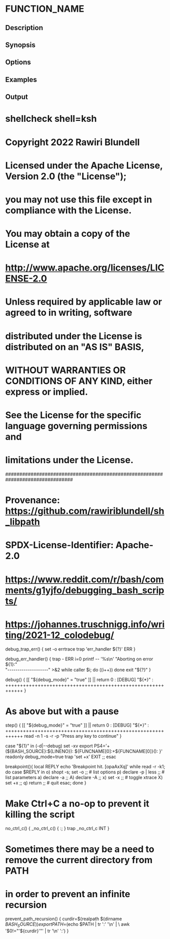 # FUNCTION_NAME

## Description

## Synopsis

## Options

## Examples

## Output
# shellcheck shell=ksh

# Copyright 2022 Rawiri Blundell
#
# Licensed under the Apache License, Version 2.0 (the "License");
# you may not use this file except in compliance with the License.
# You may obtain a copy of the License at
#
#     http://www.apache.org/licenses/LICENSE-2.0
#
# Unless required by applicable law or agreed to in writing, software
# distributed under the License is distributed on an "AS IS" BASIS,
# WITHOUT WARRANTIES OR CONDITIONS OF ANY KIND, either express or implied.
# See the License for the specific language governing permissions and
# limitations under the License.
################################################################################
# Provenance: https://github.com/rawiriblundell/sh_libpath
# SPDX-License-Identifier: Apache-2.0

# https://www.reddit.com/r/bash/comments/g1yjfo/debugging_bash_scripts/
# https://johannes.truschnigg.info/writing/2021-12_colodebug/

debug_trap_err() {
  set -o errtrace
  trap 'err_handler ${?}' ERR
}

debug_err_handler() {
  trap - ERR
  i=0
  printf -- '%s\n' "Aborting on error ${1}:" \
    "--------------------" >&2
  while caller $i; do
    ((i++))
  done
  exit "${?}"
}

debug() {
  [[ "${debug_mode}" = "true" ]] || return 0
  : [DEBUG] "${*}"
  : ++++++++++++++++++++++++++++++++++++++++++++++++++++++++++++
}

# As above but with a pause 
step() {
  [[ "${debug_mode}" = "true" ]] || return 0
  : [DEBUG] "${*}"
  : ++++++++++++++++++++++++++++++++++++++++++++++++++++++++++++
  read -n 1 -s -r -p "Press any key to continue"
}

case "${1}" in
  (-d|--debug)
    set -xv
    export PS4='+(${BASH_SOURCE}:${LINENO}): ${FUNCNAME[0]:+${FUNCNAME[0]}(): }'
    readonly debug_mode=true
    trap 'set +x' EXIT
  ;;
esac

breakpoint(){
    local REPLY
    echo 'Breakpoint hit. [opaAxXq]'
    while read -r -k1; do case $REPLY in
        o) shopt -s; set -o ;;   # list options
        p) declare -p | less ;;  # list parameters
        a) declare -a ;;
        A) declare -A ;;
        x) set -x ;;             # toggle xtrace
        X) set +x ;;
        q) return ;;             # quit
    esac; done
}

# Make Ctrl+C a no-op to prevent it killing the script
no_ctrl_c() {
  _no_ctrl_c() { :; }
  trap _no_ctrl_c INT
}

# Sometimes there may be a need to remove the current directory from PATH
# in order to prevent an infinite recursion
prevent_path_recursion() {
  curdir=$(realpath $(dirname ${BASH_SOURCE}))
  export PATH=$(echo $PATH | tr ':' '\n' | \
      awk '$0!="'${curdir}'"' | tr '\n' ':')
}
